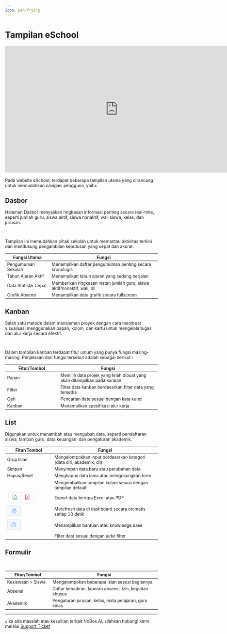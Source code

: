 ```yaml
---
icon: pan-frying
---
```


# Tampilan eSchool

<iframe width="742" height="418" src="https://www.youtube.com/embed/KNauz2G7IGU" title="Pengenalan Tampilan NoBox" frameborder="0" allow="accelerometer; autoplay; clipboard-write; encrypted-media; gyroscope; picture-in-picture; web-share" referrerpolicy="strict-origin-when-cross-origin" allowfullscreen></iframe>

Pada website eSchool, terdapat beberapa tampilan utama yang dirancang untuk memudahkan navigasi pengguna, yaitu:

## **Dasbor**
Halaman Dasbor menyajikan ringkasan informasi penting secara real-time, seperti jumlah guru, siswa aktif, siswa nonaktif, wali siswa, kelas, dan jurusan.
<figure><img src="../.gitbook/assets/Dasbor Kirim Pesan (2).png" alt=""><figcaption></figcaption></figure>

Tampilan ini memudahkan pihak sekolah untuk memantau aktivitas terkini dan mendukung pengambilan keputusan yang cepat dan akurat.

<table><thead><tr><th width="133">Fungsi Utama</th><th>Fungsi</th></tr></thead><tbody><tr><td>Pengumuman Sekolah</td><td>Menampilkan daftar pengumuman penting secara kronologis</td></tr><tr><td>Tahun Ajaran Aktif</td><td>Menampilkan tahun ajaran yang sedang berjalan</td></tr><tr><td>Data Statistik Cepat</td><td>Memberikan ringkasan instan jumlah guru, siswa aktif/nonaktif, wali, dll</td></tr><tr><td>Grafik Absensi</td><td>Menampilkan data grafik secara fullscreen</td></tr></tbody></table>

## **Kanban**

Salah satu metode dalam manajemen proyek dengan cara membuat visualisasi menggunakan papan, kolom, dan kartu untuk mengelola tugas dan alur kerja secara efektif.

<figure><img src="../.gitbook/assets/PenawaranTampilan.PNG" alt=""><figcaption></figcaption></figure>

Dalam tampilan kanban terdapat fitur umum yang punya fungsi masing-masing. Penjelasan dari fungsi tersebut adalah sebagai berikut :

<table><thead><tr><th width="161.79998779296875">Fitur/Tombol</th><th>Fungsi</th></tr></thead><tbody><tr><td>Papan</td><td>Memilih data projek yang telah dibuat yang akan ditampilkan pada kanban</td></tr><tr><td>Filter</td><td>Filter data kanban berdasarkan filter data yang tersedia</td></tr><tr><td>Cari</td><td>Pencarian data sesuai dengan kata kunci</td></tr><tr><td>Kanban</td><td>Menampilkan spesifikasi alur kerja</td></tr></tbody></table>

## **List**

Digunakan untuk menambah atau mengubah data, seperti pendaftaran siswa, tambah guru, data keuangan, dan pengaturan akademik.

<table><thead><tr><th width="141.79998779296875">Fitur/Tombol</th><th>Fungsi</th></tr></thead><tbody><tr><td>Grup Isian</td><td>Mengelompokkan input berdasarkan kategori (data diri, akademik, dll)
</td></tr><tr><td>Simpan<br></td><td>Menyimpan data baru atau perubahan data</td></tr><tr><td>Hapus/Reset<br></td><td>Menghapus data lama atau mengosongkan form</td></tr><tr><td><img src="https://crm.nobox.ai/media/public/Knowladge%20Base%20New/Campaigns/restore.png" alt=""><br></td><td>Mengembalikan tampilan kolom sesuai dengan tampilan default</td></tr><tr><td><img src="../.gitbook/assets/cetak.png" alt=""><br></td><td>Export data berupa Excel atau PDF</td></tr><tr><td><img src="../.gitbook/assets/Auto Refresh (1).png" alt=""></td><td>Merefresh data di dashboard secara otomatis setiap 10 detik</td></tr><tr><td><img src="../.gitbook/assets/bantuan.png" alt=""></td><td>Menampilkan bantuan atau knowledge base</td></tr><tr><td><img src="../.gitbook/assets/FilterPromosi.PNG" alt=""></td><td>Filter data sesuai dengan judul filter</td></tr></tbody></table>

## **Formulir**

<figure><img src="../.gitbook/assets/PengaturanFormulirTampilan.PNG" alt=""><figcaption></figcaption></figure>



<table><thead><tr><th width="135.4000244140625">Fitur/Tombol</th><th>Fungsi</th></tr></thead><tbody><tr><td>Kesiswaan > Siswa</td><td>Mengelompokan beberapa isian sesuai bagiannya</td></tr><tr><td>Absensi</td><td>Daftar kehadiran, laporan absensi, izin, kegiatan khusus</td></tr><tr><td>Akademik</td><td>Pengaturan jurusan, kelas, mata pelajaran, guru kelas</td></tr></tbody></table>

---

Jika ada masalah atau kesulitan terkait NoBox.Ai, silahkan hubungi kami melalui [Support Ticket](https://crm.mynobox.com/clients/tickets)
